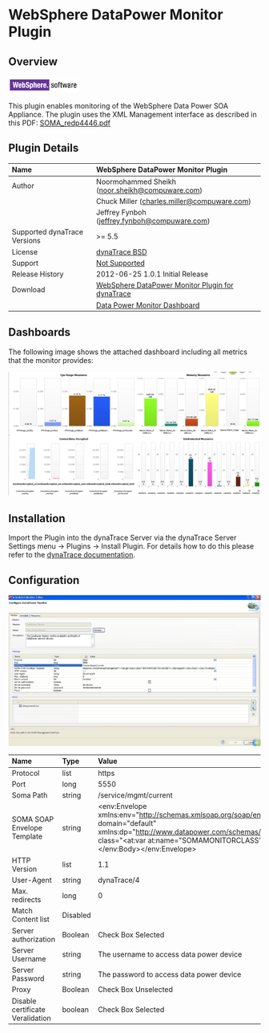 # WebSphere DataPower Monitor Plugin

## Overview

![images_community/download/attachments/84279597/icon.png](images_community/download/attachments/84279597/icon.png)

This plugin enables monitoring of the WebSphere Data Power SOA Appliance. The plugin uses the XML Management interface as described in this PDF:
[SOMA_redp4446.pdf](SOMA_redp4446.pdf)

## Plugin Details

| Name | WebSphere DataPower Monitor Plugin
| :--- | :---
| Author | Noormohammed Sheikh (noor.sheikh@compuware.com)  
| | Chuck Miller (charles.miller@compuware.com)  
| | Jeffrey Fynboh (jeffrey.fynboh@compuware.com)
| Supported dynaTrace Versions | >= 5.5
| License | [dynaTrace BSD](dynaTraceBSD.txt)
| Support | [Not Supported](https://community.compuwareapm.com/community/display/DL/Support+Levels)
| Release History | 2012-06-25 1.0.1 Initial Release
| Download | [WebSphere DataPower Monitor Plugin for dynaTrace](dynatrace.diagnostics.plugin.DataPowerMonitor.jar)  
| | [Data Power Monitor Dashboard ](DataPowerDevice.dashboard.xml)

## Dashboards

The following image shows the attached dashboard including all metrics that the monitor provides:

![images_community/download/attachments/84279597/soma_dashboard.png](images_community/download/attachments/84279597/soma_dashboard.png)

## Installation

Import the Plugin into the dynaTrace Server via the dynaTrace Server Settings menu -> Plugins -> Install Plugin. For details how to do this please refer to the [dynaTrace
documentation](https://community.dynatrace.com/community/display/DOCDT41/Manage+and+Develop+Plugins#ManageandDevelopPlugins-ManageandDevelopPlugins).

## Configuration

![images_community/download/attachments/84279597/DataPowerConfiguration.jpg](images_community/download/attachments/84279597/DataPowerConfiguration.jpg)

|Name | Type | Value
| :-- | :--- | :---
| Protocol | list | https
| Port | long | 5550
| Soma Path | string | /service/mgmt/current
| SOMA SOAP Envelope Template | string | <?xml version="1.0" encoding="UTF-8"?><env:Envelope xmlns:env="http://schemas.xmlsoap.org/soap/envelope/"><env:Body><dp:request domain="default" xmlns:dp="http://www.datapower.com/schemas/management"><dp:get-status class="<at:var at:name="SOMAMONITORCLASS" />"/></dp:request></env:Body></env:Envelope>
| HTTP Version | list | 1.1
| User-Agent | string | dynaTrace/4
| Max. redirects | long | 0
| Match Content list | Disabled 
|Server authorization | Boolean | Check Box Selected 
| Server Username | string | The username to access data power device
|Server Password |string|The password to access data power device
|Proxy |Boolean |Check Box Unselected
|Disable certificate Veralidation |boolean |Check Box Selected

